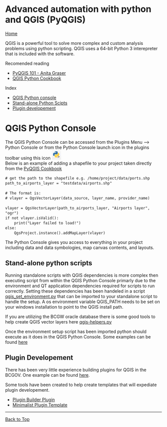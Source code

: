 # Advanced automation with python and QGIS (PyQGIS)

[Home](../README.md)

QGIS is a powerful tool to solve more complex and custom analysis problems using python scripting. QGIS uses a 64-bit Python 3 interepreter that is included with the software.

Recomended reading

* [PyQGIS 101 - Anita Graser](https://anitagraser.com/pyqgis-101-introduction-to-qgis-python-programming-for-non-programmers/)
* [QGIS Python Cookbook ](https://docs.qgis.org/testing/en/docs/pyqgis_developer_cookbook/)

Index <br>
* [QGIS Python console](#qgis-python-console)
* [Stand-alone Python Scipts](#stand-alone-python-scripts)
* [Plugin developement](#plugin-developement)

# QGIS Python Console
The QGIS Python Console can be accessed from the Plugins Menu --> Python Console or from the Python Console launch icon in the plugins toolbar using this icon  ![python-console-icon](../images/python-console-icon.png)<br>
Below is an example of adding a shapefile to your project taken directly from the [PyQGIS Cookbook](https://docs.qgis.org/testing/en/docs/pyqgis_developer_cookbook/loadlayer.html#id1)

```
# get the path to the shapefile e.g. /home/project/data/ports.shp
path_to_airports_layer = "testdata/airports.shp"

# The format is:
# vlayer = QgsVectorLayer(data_source, layer_name, provider_name)

vlayer = QgsVectorLayer(path_to_airports_layer, "Airports layer", "ogr")
if not vlayer.isValid():
    print("Layer failed to load!")
else:
    QgsProject.instance().addMapLayer(vlayer)
```
The Python Console gives you access to everything in your project including data and data symbologies, map canvas contents, and layouts.

## Stand-alone python scripts
Running standalone scripts with QGIS dependencies is more complex then executing script from within the QGIS Python Console primarly due to the environment and QT application dependencies required for scripts to run correctly. Setting these dependencies has been handeled in a script [qgis_set_environment.py](https://github.com/bcgov/gis-pantry/blob/master/recipes/qgis/qgis_set_environment.py) that can be imported to your standalone script to handle the setup. A os environment variable QGIS_PATH needs to be set on your windows installation to point to the QGIS install path.

If you are utilizing the BCGW oracle database there is some good tools to help create QGIS vector layers here [qgis-helpers.py](https://github.com/bcgov/gis-pantry/blob/master/recipes/qgis/qgis_helpers.py)

Once the environment setup script has been imported python should execute as it does in the QGIS Python Console. Some examples can be found [here](https://github.com/bcgov/gis-pantry/tree/master/recipes/qgis)

## Plugin Developement

There has been very little experience building plugins for QGIS in the BCGOV. One example can be found [here](https://github.com/bcgov/new2Q-reports/tree/master/Plugin/fn_bline).

Some tools have been created to help create templates that will expediate plugin developement.
* [Plugin Builder Plugin](https://github.com/g-sherman/Qgis-Plugin-Builder)
* [Minimalist Plugin Template](https://github.com/wonder-sk/qgis-minimal-plugin)

---
[Back to Top](Advanced-automation-with-python-and-QGIS-(PyQGIS))